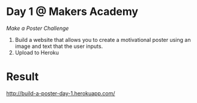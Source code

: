 Day 1 @ Makers Academy 
=============

*Make a Poster Challenge*
 
1. Build a website that allows you to create a motivational poster using an image and text that the user inputs.
2. Upload to Heroku

Result
==========
http://build-a-poster-day-1.herokuapp.com/




